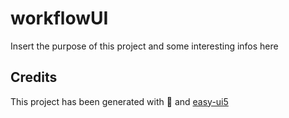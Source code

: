 # workflowUI

Insert the purpose of this project and some interesting infos here

## Credits

This project has been generated with 💙 and [easy-ui5](https://github.com/SAP)
